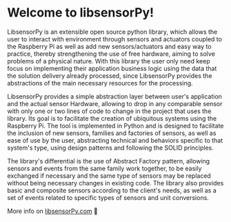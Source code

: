 # Welcome to libsensorPy! 
LibsensorPy is an extensible open source python library, which allows the user to interact with environment through sensors and actuators coupled to the Raspberry Pi 
as well as add new sensors/actuators and easy way to practice, thereby strengthening the use of free hardware, aiming to solve problems of a physical nature. With this 
library the user only need keep focus on implementing their application business logic using the data that the solution delivery already processed, since LibsensorPy 
provides the abstractions of the main necessary resources for the processing.

LibsensorPy provides a simple abstraction layer between user's application and the actual sensor Hardware, allowing to drop in any comparable sensor with only one or 
two lines of code to change in the project that uses the library. Its goal is to facilitate the creation of ubiquitous systems using the Raspberry Pi. The tool is 
implemented in Python and is designed to facilitate the inclusion of new sensors, families and factories of sensors, as well as ease of use by the user, abstracting 
technical and behaviors specific to that system's type, using design patterns and following the SOLID principles.

The library's differential is the use of Abstract Factory pattern, allowing sensors and events from the same family work together, to be easily exchanged if necessary 
and the same type of sensors may be replaced without being necessary changes in existing code. The library also provides basic and composite sensors according to the 
client's needs, as well as a set of events related to specific types of sensors and unit conversions.


More info on [libsensorPy.com](http://libsensorpy.com/) :dog:
